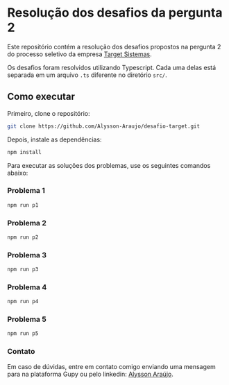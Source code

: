 # Resolução dos desafios da pergunta 2

Este repositório contém a resolução dos desafios propostos na pergunta 2 do processo seletivo da empresa [Target Sistemas](https://targetsistemas.com.br/).

Os desafios foram resolvidos utilizando Typescript. Cada uma delas está separada em um arquivo `.ts` diferente no diretório `src/`.

## Como executar
Primeiro, clone o repositório:
```bash
git clone https://github.com/Alysson-Araujo/desafio-target.git
```

Depois, instale as dependências:
```bash
npm install
```

Para executar as soluções dos problemas, use os seguintes comandos abaixo:

### Problema 1
```bash
npm run p1
```

### Problema 2
```bash
npm run p2
```

### Problema 3
```bash
npm run p3
```

### Problema 4
```bash
npm run p4
```

### Problema 5
```bash
npm run p5
```

### Contato

Em caso de dúvidas, entre em contato comigo enviando uma mensagem para na plataforma Gupy ou pelo linkedin: [Alysson Araújo](https://www.linkedin.com/in/alysson-alexandre/).